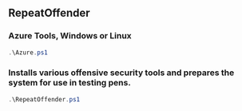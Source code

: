 ﻿## RepeatOffender

### Azure Tools, Windows or Linux

```powershell
.\Azure.ps1
```

### Installs various offensive security tools and prepares the system for use in testing pens.

```powershell
.\RepeatOffender.ps1
```


